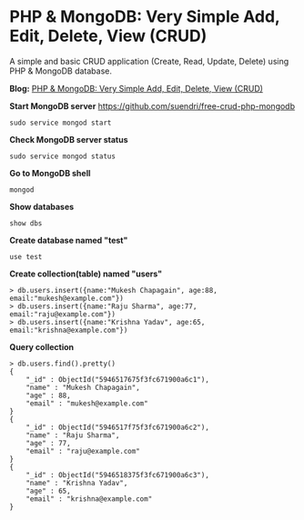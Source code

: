 PHP &amp; MongoDB: Very Simple Add, Edit, Delete, View (CRUD)
========

A simple and basic CRUD application (Create, Read, Update, Delete) using PHP & MongoDB database.

**Blog:** [PHP & MongoDB: Very Simple Add, Edit, Delete, View (CRUD)](http://blog.chapagain.com.np/php-mongodb-very-simple-add-edit-delete-view-crud-beginner-tutorial/)

**Start MongoDB server**
https://github.com/suendri/free-crud-php-mongodb

```
sudo service mongod start
```

**Check MongoDB server status**

```
sudo service mongod status
```

**Go to MongoDB shell**

```
mongod
```

**Show databases**

```
show dbs
```

**Create database named "test"**

```
use test
```

**Create collection(table) named "users"**

```
> db.users.insert({name:"Mukesh Chapagain", age:88, email:"mukesh@example.com"})
> db.users.insert({name:"Raju Sharma", age:77, email:"raju@example.com"})
> db.users.insert({name:"Krishna Yadav", age:65, email:"krishna@example.com"})
```

**Query collection**

```
> db.users.find().pretty()
{
	"_id" : ObjectId("5946517675f3fc671900a6c1"),
	"name" : "Mukesh Chapagain",
	"age" : 88,
	"email" : "mukesh@example.com"
}
{
	"_id" : ObjectId("5946517f75f3fc671900a6c2"),
	"name" : "Raju Sharma",
	"age" : 77,
	"email" : "raju@example.com"
}
{
	"_id" : ObjectId("5946518375f3fc671900a6c3"),
	"name" : "Krishna Yadav",
	"age" : 65,
	"email" : "krishna@example.com"
}
```
